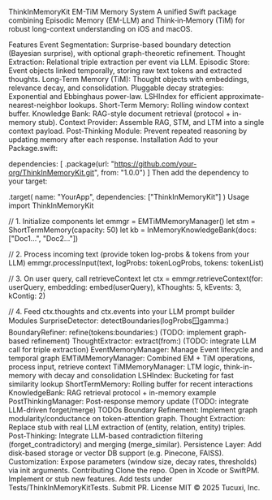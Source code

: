 ThinkInMemoryKit
EM-TiM Memory System
A unified Swift package combining Episodic Memory (EM-LLM) and Think‑in‑Memory (TiM) for robust long-context understanding on iOS and macOS.

Features
Event Segmentation: Surprise-based boundary detection (Bayesian surprise), with optional graph-theoretic refinement.
Thought Extraction: Relational triple extraction per event via LLM.
Episodic Store: Event objects linked temporally, storing raw text tokens and extracted thoughts.
Long-Term Memory (TiM):
Thought objects with embeddings, relevance decay, and consolidation.
Pluggable decay strategies: Exponential and Ebbinghaus power-law.
LSHIndex for efficient approximate-nearest-neighbor lookups.
Short-Term Memory: Rolling window context buffer.
Knowledge Bank: RAG-style document retrieval (protocol + in-memory stub).
Context Provider: Assemble RAG, STM, and LTM into a single context payload.
Post-Thinking Module: Prevent repeated reasoning by updating memory after each response.
Installation
Add to your Package.swift:

dependencies: [
    .package(url: "https://github.com/your-org/ThinkInMemoryKit.git", from: "1.0.0")
]
Then add the dependency to your target:

.target(
    name: "YourApp",
    dependencies: ["ThinkInMemoryKit"]
)
Usage
import ThinkInMemoryKit

// 1. Initialize components
let emmgr = EMTiMMemoryManager()
let stm = ShortTermMemory(capacity: 50)
let kb  = InMemoryKnowledgeBank(docs: ["Doc1...", "Doc2..."])

// 2. Process incoming text (provide token log-probs & tokens from your LLM)
emmgr.processInput(text, logProbs: tokenLogProbs, tokens: tokenList)

// 3. On user query, call retrieveContext
let ctx = emmgr.retrieveContext(for: userQuery, embedding: embed(userQuery),
                                 kThoughts: 5, kEvents: 3, kContig: 2)

// 4. Feed ctx.thoughts and ctx.events into your LLM prompt builder
Modules
SurpriseDetector: detectBoundaries(logProbs:window:gamma:)
BoundaryRefiner: refine(tokens:boundaries:) (TODO: implement graph-based refinement)
ThoughtExtractor: extract(from:) (TODO: integrate LLM call for triple extraction)
EventMemoryManager: Manage Event lifecycle and temporal graph
EMTiMMemoryManager: Combined EM + TiM operations, process input, retrieve context
TiMMemoryManager: LTM logic, think-in-memory with decay and consolidation
LSHIndex: Bucketing for fast similarity lookup
ShortTermMemory: Rolling buffer for recent interactions
KnowledgeBank: RAG retrieval protocol + in-memory example
PostThinkingManager: Post-response memory update (TODO: integrate LLM-driven forget/merge)
TODOs
Boundary Refinement: Implement graph modularity/conductance on token-attention graph.
Thought Extraction: Replace stub with real LLM extraction of (entity, relation, entity) triples.
Post-Thinking: Integrate LLM-based contradiction filtering (forget_contradictory) and merging (merge_similar).
Persistence Layer: Add disk-based storage or vector DB support (e.g. Pinecone, FAISS).
Customization: Expose parameters (window size, decay rates, thresholds) via init arguments.
Contributing
Clone the repo.
Open in Xcode or SwiftPM.
Implement or stub new features.
Add tests under Tests/ThinkInMemoryKitTests.
Submit PR.
License
MIT © 2025 Tucuxi, Inc.
